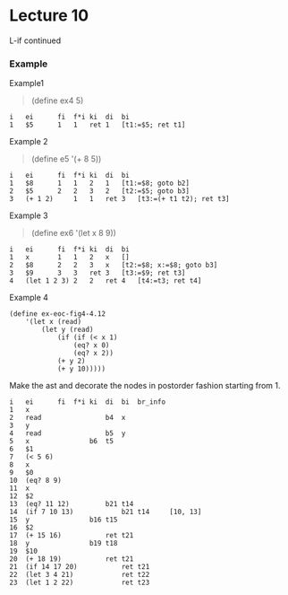 # Lecture 10

L-if continued

### Example

Example1

> (define ex4 5)
```
i	ei		fi	f*i	ki	di	bi
1	$5		1	1	ret	1	[t1:=$5; ret t1]
```

Example 2

> (define e5 '(+ 8 5))
```
i	ei		fi	f*i	ki	di	bi
1	$8		1	1	2	1	[t1:=$8; goto b2]
2	$5		2	2	3	2	[t2:=$5; goto b3]
3	(+ 1 2)		1	1	ret	3	[t3:=(+ t1 t2); ret t3]
```

Example 3

> (define ex6 '(let x 8 9))
```
i	ei		fi	f*i	ki	di	bi
1	x		1	1	2	x	[]
2	$8		2	2	3	x	[t2:=$8; x:=$8; goto b3]
3	$9		3	3	ret	3	[t3:=$9; ret t3]
4	(let 1 2 3)	2	2	ret	4	[t4:=t3; ret t4]

```

Example 4

```
(define ex-eoc-fig4-4.12
	'(let x (read)
		(let y (read)
			(if (if (< x 1)
				(eq? x 0)
				(eq? x 2))
			(+ y 2)
			(+ y 10)))))
```

Make the ast and decorate the nodes in postorder fashion starting from 1.

```
i	ei		fi	f*i	ki	di	bi	br_info
1	x		
2	read				b4	x
3	y
4	read				b5	y
5	x				b6	t5
6	$1
7	(< 5 6)
8	x
9	$0
10	(eq? 8 9)
11	x
12	$2
13	(eq? 11 12)			b21	t14
14	(if 7 10 13)			b21	t14		[10, 13]
15	y				b16	t15
16	$2
17	(+ 15 16)			ret	t21
18	y				b19	t18
19	$10
20	(+ 18 19)			ret	t21
21	(if 14 17 20)			ret	t21
22	(let 3 4 21)			ret	t22
23	(let 1 2 22)			ret	t23
```

























